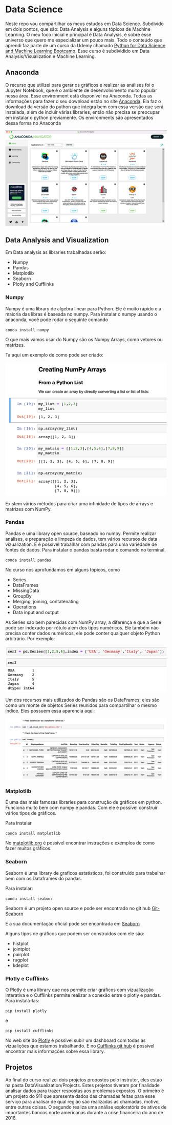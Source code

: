 # Data Science
 
Neste repo vou compartilhar os meus estudos em Data Science. Subdivido em dois pontos, que são: Data Analysis e alguns tópicos de Machine Learning.
O meu foco inicial e principal é Data Analysis, é sobre esse universo que quero me especializar um pouco mais.
Todo o conteúdo que aprendi faz parte de um curso da Udemy chamado [Python for Data Science and Machine Learning Bootcamp](https://www.udemy.com/course/python-for-data-science-and-machine-learning-bootcamp). Esse curso é subdividido em Data Analysis/Visualization e Machine Learning.
 
## Anaconda
 
O recurso que utilizei para gerar os gráficos e realizar as análises foi o Jupyter Notebook, que é o ambiente de desenvolvimento muito popular nessa área.
Esse environment está disponível na Anaconda. Todas as informações para fazer o seu download estão no site [Anaconda](https://www.anaconda.com/).
Ela faz o download da versão do python que integra bem com essa versão que será instalada, além de incluir várias libraries, então não precisa se preocupar em instalar o python previamente.
Os environments são apresentados dessa forma no Anaconda
 
<img src="/Images/conda.png" alt="conda image"/>
 
## Data Analysis and Visualization
 
Em Data analysis as libraries trabalhadas serão:
 
* Numpy
* Pandas
* Matplotlib
* Seaborn
* Plotly and Cufflinks
 
 
### Numpy
 
Numpy é uma library de algebra linear para Python. Ele é muito rápido e a maioria das libras é baseada no numpy.
Para instalar o numpy usando o anaconda, você pode rodar o seguinte comando
 
`conda install numpy`
 
O que mais vamos usar do Numpy são os Numpy Arrays, como vetores ou matrizes.
 
Ta aqui um exemplo de como pode ser criado:
 
<img src="/Images/numpy.png" alt="numpy image"/>
 
Existem vários métodos para criar uma infinidade de tipos de arrays e matrizes com NumPy.
 
### Pandas
 
Pandas e uma library open source, baseado no numpy.  Permite realizar análises, e preparação e limpeza de dados, tem vários recursos de data vizualization. E é possível trabalhar com pandas para uma variedade de fontes de dados.
Para instalar o pandas basta rodar o comando no terminal.
 
 
`conda install pandas`
 
 
No curso nos aprofundamos em alguns tópicos, como
 
- Series
- DataFrames
- MissingData
- GroupBy
- Merging, joining, contatenating
- Operations
- Data input and output
 
As Series sao bem parecidas com NumPy array, a diferença e que a Serie pode  ser indexado por rótulo alem dos tipos numéricos. Ele também não precisa conter dados numéricos, ele pode conter qualquer objeto Python arbitrário. Por exemplo:

<img src="/Images/serie.png" alt="serie image"/>

Um dos recursos mais utilizados do Pandas são os DataFrames, eles são como um monte de objetos Series reunidos para compartilhar o mesmo índice. Eles possuem essa aparencia aqui:

<img src="/Images/dataframe.png" alt="dataframe image"/>

### Matplotlib
 
É uma das mais famosas libraries para construção de gráficos em python. Funciona muito bem com numpy e pandas. Com ele é possível construir vários tipos de gráficos.
 
Para instalar
 
`conda install matplotlib`

 
No [matplotlib.org](https://matplotlib.org/) é possível encontrar instruções e exemplos de como fazer muitos gráficos.
 
### Seaborn

Seaborn é uma library de graficos estatisticos, foi construido para trabalhar bem com os Dataframes do pandas.

Para instalar:

`conda install seaborn`

Seaborn é um projeto open source e pode ser encontrado no git hub [Git-Seaborn](https://github.com/mwaskom/seaborn)

E a sua documentação oficial pode ser encontrada em [Seaborn](https://seaborn.pydata.org/)

Alguns tipos de gráficos que podem ser construídos com ele são:

- histplot
- jointplot
- pairplot
- rugplot
- kdeplot

### Plotly e Cufflinks

O Plotly é uma library que nos permite criar gráficos com vizualização interativa e o Cufflinks permite realizar a conexão entre o plotly e pandas. Para instalá-las:

`pip install plotly`

e

`pip install cufflinks`

No web site do [Plotly](https://plotly.com/) é possivel subir um dashboard com todas as vizualições que estamos trabalhando.
E no [Cufflinks git hub](https://github.com/santosjorge/cufflinks) é possível encontrar mais informações sobre essa library.

## Projetos

Ao final do curso realizei dois projetos propostos pelo instrutor, eles estao na pasta DataVisualization/Projects. Estes projetos tiveram por finalidade analisar dados para trazer respostas aos problemas expostos. O primeiro é um projeto do 911 que apresenta dados das chamadas feitas para esse serviço para analisar de qual região são realizadas as chamadas, motivo, entre outras coisas. O segundo realiza uma análise exploratória de ativos de importantes bancos norte americanas durante a crise financeira do ano de 2016.

